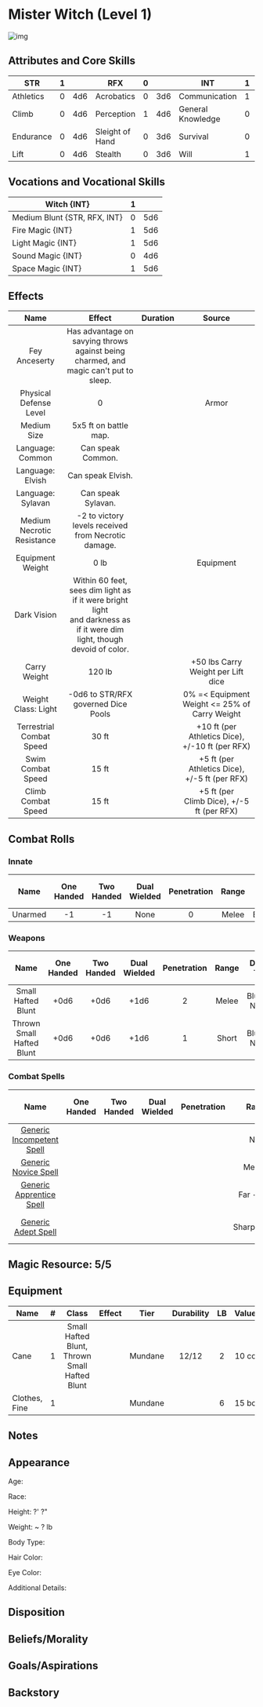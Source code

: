 # Mister Witch (Level 1)

![img]()

## Attributes and Core Skills

| STR       | 1 |    | RFX             | 0 |    | INT               | 1 |    |
| --------- | :-: | :-: | --------------- | :-: | :-: | ----------------- | :-: | :-: |
| Athletics | 0 | 4d6 | Acrobatics      | 0 | 3d6 | Communication     | 1 | 5d6 |
| Climb     | 0 | 4d6 | Perception      | 1 | 4d6 | General Knowledge | 0 | 3d6 |
| Endurance | 0 | 4d6 | Sleight of Hand | 0 | 3d6 | Survival          | 0 | 3d6 |
| Lift      | 0 | 4d6 | Stealth         | 0 | 3d6 | Will              | 1 | 5d6 |

## Vocations and Vocational Skills

| Witch {INT}                  | 1 |    |
| ---------------------------- | :-: | :-: |
| Medium Blunt {STR, RFX, INT} | 0 | 5d6 |
| Fire Magic {INT}             | 1 | 5d6 |
| Light Magic {INT}            | 1 | 5d6 |
| Sound Magic {INT}            | 0 | 4d6 |
| Space Magic {INT}            | 1 | 5d6 |

## Effects

|            Name            |                                                            Effect                                                            | Duration |                      Source                      |
| :------------------------: | :--------------------------------------------------------------------------------------------------------------------------: | :------: | :----------------------------------------------: |
|       Fey Anceserty       |                     Has advantage on savying throws against being charmed, and magic can't put to sleep.                     |          |                                                  |
|   Physical Defense Level   |                                                              0                                                              |          |                      Armor                      |
|        Medium Size        |                                                    5x5 ft on battle map.                                                    |          |                                                  |
|      Language: Common      |                                                      Can speak Common.                                                      |          |                                                  |
|      Language: Elvish      |                                                      Can speak Elvish.                                                      |          |                                                  |
|     Language: Sylavan     |                                                      Can speak Sylavan.                                                      |          |                                                  |
| Medium Necrotic Resistance |                                     -2 to victory levels received from Necrotic damage.                                     |          |                                                  |
|      Equipment Weight      |                                                            0 lb                                                            |          |                    Equipment                    |
|        Dark Vision        | Within 60 feet, sees dim light as if it were bright light<br />and darkness as if it were dim light, though devoid of color. |          |                                                  |
|        Carry Weight        |                                                            120 lb                                                            |          |        +50 lbs Carry Weight per Lift dice        |
|    Weight Class: Light    |                                             -0d6 to STR/RFX governed Dice Pools                                             |          |  0% =< Equipment Weight <= 25% of Carry Weight  |
|  Terrestrial Combat Speed  |                                                            30 ft                                                            |          | +10 ft (per Athletics Dice), +/-10 ft (per RFX) |
|     Swim Combat Speed     |                                                            15 ft                                                            |          |  +5 ft (per Athletics Dice), +/-5 ft (per RFX)  |
|     Climb Combat Speed     |                                                            15 ft                                                            |          |    +5 ft (per Climb Dice), +/-5 ft (per RFX)    |

## Combat Rolls

### Innate

|  Name  | One<br />Handed | Two<br />Handed | Dual<br />Wielded | Penetration | Range | Damage<br />Types | Engageable<br />Opponents | Area Of<br />Effect | Resource<br />Class |
| :-----: | :-------------: | :-------------: | :---------------: | :---------: | :---: | :---------------: | :-----------------------: | :-----------------: | :-----------------: |
| Unarmed |       -1       |       -1       |       None       |      0      | Melee |     Bludgeon     |           Rapid           |        None        |        None        |

### Weapons

|        Name        | One<br />Handed | Two<br />Handed | Dual<br />Wielded | Penetration | Range | Damage<br />Types | Engageable<br />Opponents | Area Of<br />Effect | Resource<br />Class |
| :----------------: | :-------------: | :-------------: | :---------------: | :---------: | :---: | :----------------: | :-----------------------: | :-----------------: | :-----------------: |
| Small Hafted Blunt |      +0d6      |      +0d6      |       +1d6       |      2      | Melee | Bludgeon, Necrotic |           Rapid           |        None        |        None        |
| Thrown Small Hafted Blunt |      +0d6      |      +0d6      |       +1d6       |      1      | Short | Bludgeon, Necrotic |           Quick           |        None        |        None        |

### Combat Spells

|                                                    Name                                                    | One<br />Handed | Two<br />Handed | Dual<br />Wielded | Penetration |    Range    | Damage<br />Types | Engageable<br />Opponents | Area Of<br />Effect | Resource<br />Class |
| :--------------------------------------------------------------------------------------------------------: | :-------------: | :-------------: | :---------------: | :---------: | :----------: | :---------------: | :-----------------------: | :-----------------: | :------------------: |
|  [Generic Incompetent Spell](./../../../../../CoreRules/MagicRules/Spells/PartyTricks/GenericPartyTrick.md)  |                |                |                  |            |     Near     |                  |                          |                    |   0 Magic Resource   |
|       [Generic Novice Spell](./../../../../../CoreRules/MagicRules/Spells/Novice/GenericNoviceSpell.md)       |                |                |                  |            |    Medium    |                  |                          |                    |  0 Magic Resource  |
| [Generic Apprentice Spell](./../../../../../CoreRules/MagicRules/Spells/Apprentice/GenericApprenticeSpell.md) |                |                |                  |            |  Far - Long  |                  |                          |                    | 1 - 2 Magic Resource |
|        [Generic Adept Spell](./../../../../../CoreRules/MagicRules/Spells/Adept/GenericAdeptSpell.md)        |                |                |                  |            | Sharpshooter |                  |                          |                    | 3 - 4 Magic Resource |

## Magic Resource: 5/5

## Equipment

| Name          | # |                 Class                 | Effect |  Tier  | Durability | LB | Value |
| ------------- | :-: | :------------------------------------: | ------ | :-----: | :--------: | :-: | :---: |
| Cane          | 1 | Small Hafted Blunt, Thrown Small Hafted Blunt |        | Mundane |   12/12   | 2 | 10 cc |
| Clothes, Fine | 1 |                                        |        | Mundane |            | 6 | 15 bc |

## Notes

## Appearance

Age:

Race:

Height: ?' ?"

Weight: ~ ? lb

Body Type:

Hair Color:

Eye Color:

Additional Details:

## Disposition

## Beliefs/Morality

## Goals/Aspirations

## Backstory
